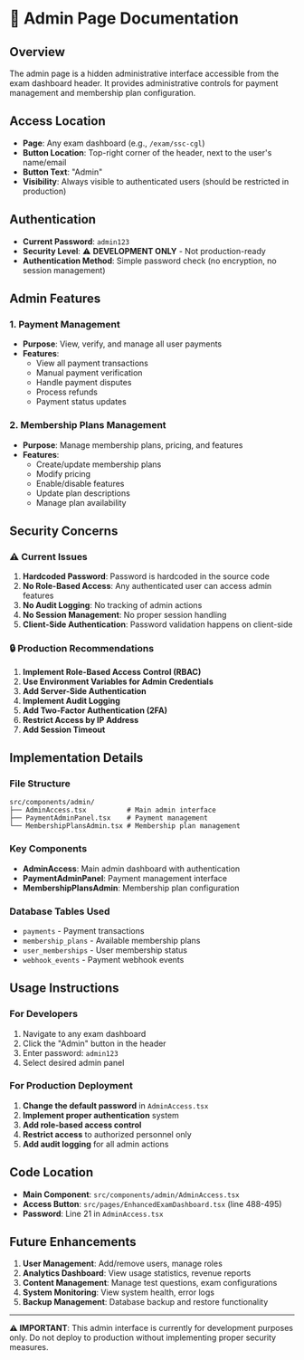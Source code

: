 # 🔐 Admin Page Documentation

## Overview
The admin page is a hidden administrative interface accessible from the exam dashboard header. It provides administrative controls for payment management and membership plan configuration.

## Access Location
- **Page**: Any exam dashboard (e.g., `/exam/ssc-cgl`)
- **Button Location**: Top-right corner of the header, next to the user's name/email
- **Button Text**: "Admin"
- **Visibility**: Always visible to authenticated users (should be restricted in production)

## Authentication
- **Current Password**: `admin123`
- **Security Level**: ⚠️ **DEVELOPMENT ONLY** - Not production-ready
- **Authentication Method**: Simple password check (no encryption, no session management)

## Admin Features

### 1. Payment Management
- **Purpose**: View, verify, and manage all user payments
- **Features**:
  - View all payment transactions
  - Manual payment verification
  - Handle payment disputes
  - Process refunds
  - Payment status updates

### 2. Membership Plans Management
- **Purpose**: Manage membership plans, pricing, and features
- **Features**:
  - Create/update membership plans
  - Modify pricing
  - Enable/disable features
  - Update plan descriptions
  - Manage plan availability

## Security Concerns

### ⚠️ Current Issues
1. **Hardcoded Password**: Password is hardcoded in the source code
2. **No Role-Based Access**: Any authenticated user can access admin features
3. **No Audit Logging**: No tracking of admin actions
4. **No Session Management**: No proper session handling
5. **Client-Side Authentication**: Password validation happens on client-side

### 🔒 Production Recommendations
1. **Implement Role-Based Access Control (RBAC)**
2. **Use Environment Variables for Admin Credentials**
3. **Add Server-Side Authentication**
4. **Implement Audit Logging**
5. **Add Two-Factor Authentication (2FA)**
6. **Restrict Access by IP Address**
7. **Add Session Timeout**

## Implementation Details

### File Structure
```
src/components/admin/
├── AdminAccess.tsx          # Main admin interface
├── PaymentAdminPanel.tsx    # Payment management
└── MembershipPlansAdmin.tsx # Membership plan management
```

### Key Components
- **AdminAccess**: Main admin dashboard with authentication
- **PaymentAdminPanel**: Payment management interface
- **MembershipPlansAdmin**: Membership plan configuration

### Database Tables Used
- `payments` - Payment transactions
- `membership_plans` - Available membership plans
- `user_memberships` - User membership status
- `webhook_events` - Payment webhook events

## Usage Instructions

### For Developers
1. Navigate to any exam dashboard
2. Click the "Admin" button in the header
3. Enter password: `admin123`
4. Select desired admin panel

### For Production Deployment
1. **Change the default password** in `AdminAccess.tsx`
2. **Implement proper authentication** system
3. **Add role-based access control**
4. **Restrict access** to authorized personnel only
5. **Add audit logging** for all admin actions

## Code Location
- **Main Component**: `src/components/admin/AdminAccess.tsx`
- **Access Button**: `src/pages/EnhancedExamDashboard.tsx` (line 488-495)
- **Password**: Line 21 in `AdminAccess.tsx`

## Future Enhancements
1. **User Management**: Add/remove users, manage roles
2. **Analytics Dashboard**: View usage statistics, revenue reports
3. **Content Management**: Manage test questions, exam configurations
4. **System Monitoring**: View system health, error logs
5. **Backup Management**: Database backup and restore functionality

---

**⚠️ IMPORTANT**: This admin interface is currently for development purposes only. Do not deploy to production without implementing proper security measures.
